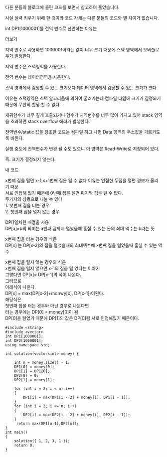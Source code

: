 다른 분들의 블로그에 올린 코드를 보면서 참고하여 풀었습니다.

사실 실력 키우기 위해 한 것이라 코드 자체는 다른 분들의 코드와 별 차이가 없습니다.

int DP1[1000001]를 전역 변수로 선언하는 이유는

더보기

지역 변수로 사용하면 1000001이라는 값이 너무 크기 때문에 스택 영역에서 오버플로우가 발생한다.

지역 변수은 스택영역을 사용한다.

전역 변수는 데이터영역을 사용한다.

스택 영역에서 감당할 수 있는 크기보다 데이터 영역에서 감당할 수 있는 크기가 크다

이유는 스택영역은 스택 알고리즘에 의하여 굴러가는데 컴파일 타임에 크기가 결정되기 때문에 무한히 할당 할 수 없다.

재귀함수가 너무 깊게 호출되거나 함수가 지역변수를 너무 많이 가지고 있어 stack 영역을 초과하면 stack overflow 에러가 발생한다.

전역변수/static 값을 참조한 코드는 컴파일 하고 나면 Data 영역의 주소값을 가르키도록 바뀐다.

실행 중도에 전역변수가 변경 될 수도 있으니 이 영역은 Read-Write로 지정되어 있다.

즉. 크기가 결정되지 않는다.

내 코드

x번쨰 집을 털면 x-1,x+1번째 집은 털 수 없다 이유는 인접한 두집을 털면 경보가 울리기 때문   
서로 인접해 있기 때문에 0번쨰 집을 털면 마지막 집을 털 수 없다.   
두가지의 상황으로 나눌 수 있다   
1. 첫번째 집을 터는 경우   
2. 첫번째 집을 털지 않는 경우   
  
DP[]일차원 배열을 사용   
DP[a]=b의 의미는 a번째 집까지 털었을때 훔칠 수 있는 돈의 최대 액수는 b라는 뜻   
  
x번째 집을 터는 경우의 식은   
DP[x] 는 DP[x-2]의 집을 털었을때의 최대액수에 x번째 집을 털었을때 훔칠 수 있는 액수    
  
x번째 집을 털지 않는 경우의 식은   
x번째 집을 털지 않으면 x-1의 집을 털 었다는 이야기   
그렇다면 DP[x]= DP[x-1]의 식이 나온다.   
그러므로   
아래식이 나온다.   
DP[x] = max(DP[x-2]+monwy[x], DP[x-1])이된다.   
해당식은   
첫번째 집을 터는 경우와 아닌 경우로 나눈다면   
터는 경우에는 DP[0] = money[0]이 됨   
DP[0]을 털었기 때문에 DP[1]의 값은 DP[0]됨 서로 인접해있기 때문이다.

```
#include <string>
#include <vector>
int DP1[1000001];
int DP2[1000001];
using namespace std;

int solution(vector<int> money) {
    
    int n = money.size() - 1;
    DP1[0] = money[0];
    DP1[1] = DP1[0];
    DP2[0] = 0;
    DP2[1] = money[1];

    for (int i = 2; i < n; i++)
    {
        DP1[i] = max(DP1[i - 2] + money[i], DP1[i - 1]);
    }
    for (int i = 2; i <= n; i++)
    {
        DP2[i] = max(DP2[i - 2] + money[i], DP2[i - 1]);
    }
     return max(DP1[n-1],DP2[n]);
}
int main()
{
    solution({ 1, 2, 3, 1 });
    return 0;
}
```